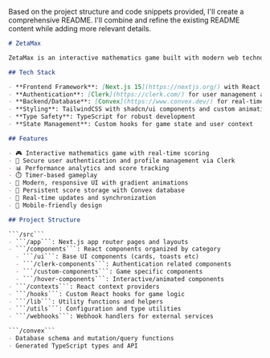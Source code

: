 Based on the project structure and code snippets provided, I'll create a comprehensive README. I'll combine and refine the existing README content while adding more relevant details.

```markdown
# ZetaMax

ZetaMax is an interactive mathematics game built with modern web technologies, designed to help users practice and improve their mathematical skills in an engaging way.

## Tech Stack

- **Frontend Framework**: [Next.js 15](https://nextjs.org/) with React 18
- **Authentication**: [Clerk](https://clerk.com/) for user management and authentication
- **Backend/Database**: [Convex](https://www.convex.dev/) for real-time backend functionality
- **Styling**: TailwindCSS with shadcn/ui components and custom animations
- **Type Safety**: TypeScript for robust development
- **State Management**: Custom hooks for game state and user context

## Features

- 🎮 Interactive mathematics game with real-time scoring
- 🔐 Secure user authentication and profile management via Clerk
- 📊 Performance analytics and score tracking
- ⏱️ Timer-based gameplay
- 🎨 Modern, responsive UI with gradient animations
- 💾 Persistent score storage with Convex database
- 🔄 Real-time updates and synchronization
- 📱 Mobile-friendly design

## Project Structure

```/src```
- ```/app```: Next.js app router pages and layouts
- ```/components```: React components organized by category
  - ```/ui```: Base UI components (cards, toasts etc)
  - ```/clerk-components```: Authentication related components  
  - ```/custom-components```: Game specific components
  - ```/hover-components```: Interactive/animated components
- ```/contexts```: React context providers
- ```/hooks```: Custom React hooks for game logic
- ```/lib```: Utility functions and helpers
- ```/utils```: Configuration and type utilities
- ```/webhooks```: Webhook handlers for external services

```/convex```
- Database schema and mutation/query functions
- Generated TypeScript types and API